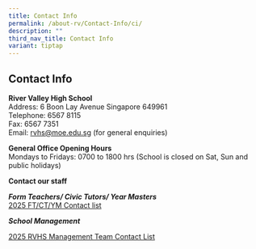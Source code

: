 ```yaml
---
title: Contact Info
permalink: /about-rv/Contact-Info/ci/
description: ""
third_nav_title: Contact Info
variant: tiptap
---
```

<h2>Contact Info</h2>
<p><strong>River Valley High School</strong> 
<br>Address: 6 Boon Lay Avenue Singapore 649961
<br>Telephone: 6567 8115
<br>Fax: 6567 7351&nbsp;
<br>Email:&nbsp;<a href="mailto:rvhs@moe.edu.sg" rel="noopener noreferrer nofollow" target="_blank">rvhs@moe.edu.sg</a>&nbsp;(for
general enquiries)</p>
<p><strong>General Office Opening Hours</strong>
<br>Mondays to Fridays: 0700 to 1800 hrs (School is closed on Sat, Sun and
public holidays)</p>
<p><strong>Contact our staff</strong>
</p>
<p><strong><em>Form Teachers/ Civic Tutors/ Year Masters</em></strong>
<br><a href="/files/FT_and_CT_Contact_Info_for_2025_Jul_25.pdf" rel="noopener nofollow" target="_blank">2025 FT/CT/YM Contact list</a>
</p>
<p><strong><em>School Management</em></strong>
</p>
<p><a href="/files/RVHS_Management_Team_Contact_List_2025_Jul_2025.pdf" rel="noopener nofollow" target="_blank">2025 RVHS Management Team Contact List</a>
</p>
<p></p>
<p></p>